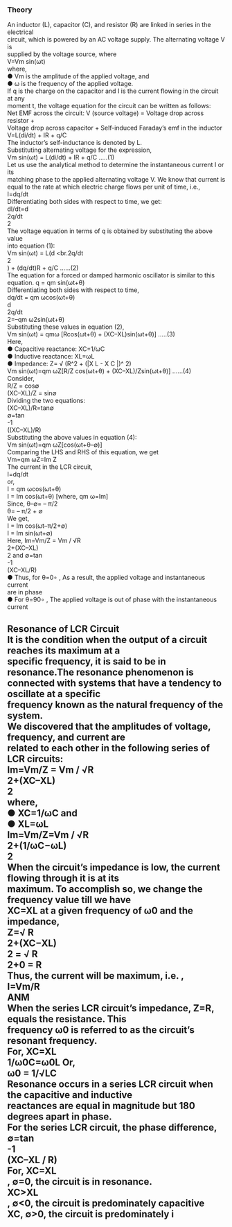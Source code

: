 ### Theory
An inductor (L), capacitor (C), and resistor (R) are linked in series in the electrical
<br>circuit, which is powered by an AC voltage supply. The alternating voltage V is
<br>supplied by the voltage source, where
<br>V=Vm sin(ωt)
<br>where,
<br>● Vm is the amplitude of the applied voltage, and
<br>● ω is the frequency of the applied voltage.
<br>If q is the charge on the capacitor and I is the current flowing in the circuit at any
<br>moment t, the voltage equation for the circuit can be written as follows:
<br>Net EMF across the circuit: V (source voltage) = Voltage drop across resistor +
<br>Voltage drop across capacitor + Self-induced Faraday’s emf in the inductor
<br>V=L(di/dt) + IR + q/C
<br>The inductor’s self-inductance is denoted by L.
<br>Substituting alternating voltage for the expression,
<br>Vm sin(ωt) = L(di/dt) + IR + q/C …..(1)
<br>Let us use the analytical method to determine the instantaneous current I or its
<br>matching phase to the applied alternating voltage V. We know that current is
<br>equal to the rate at which electric charge flows per unit of time, i.e.,
<br>I=dq/dt
<br>Differentiating both sides with respect to time, we get:
<br>dI/dt=d
<br>2q/dt
<br>2
<br>The voltage equation in terms of q is obtained by substituting the above value
<br>into equation (1):
<br>Vm sin(ωt) = L(d
<br.2q/dt
<br>2
<br>) + (dq/dt)R + q/C ……(2)
<br>The equation for a forced or damped harmonic oscillator is similar to this
<br>equation. q = qm sin(ωt+θ)
<br>Differentiating both sides with respect to time,
<br>dq/dt = qm ωcos(ωt+θ)
<br>d
<br>2q/dt
<br>2=–qm ω2sin(ωt+θ)
<br>Substituting these values in equation (2),
<br>Vm sin(ωt) = qmω [Rcos(ωt+θ) + (XC–XL)sin(ωt+θ)] …..(3)
<br>Here,
<br>● Capacitive reactance: XC=1/ωC
<br>● Inductive reactance: XL=ωL
<br>● Impedance: Z= √ (R^2 + (|X L - X C |)^ 2)
<br>Vm sin(ωt)=qm ωZ[R/Z cos(ωt+θ) + (XC–XL)/Zsin(ωt+θ)] ……(4)
<br>Consider,
<br>R/Z = cos∅
<br>(XC–XL)/Z = sin∅
<br>Dividing the two equations:
<br>(XC–XL)/R=tan∅
<br>∅=tan
<br>-1
<br>((XC–XL)/R)
<br>Substituting the above values in equation (4):
<br>Vm sin(ωt)=qm ωZ[cos(ωt+θ–∅)]
<br>Comparing the LHS and RHS of this equation, we get
<br>Vm=qm ωZ=Im Z
<br>The current in the LCR circuit,
<br>I=dq/dt
<br>or,
<br>I = qm ωcos(ωt+θ)
<br>I = Im cos(ωt+θ) [where, qm ω=Im]
<br>Since, θ–∅= – π/2
<br>θ= – π/2 + ∅
<br>We get,
<br>I = Im cos(ωt–π/2+∅)
<br>I = Im sin(ωt+∅)
<br>Here, Im=Vm/Z = Vm / √R
<br>2+(XC–XL)
<br>2 and ∅=tan
<br>-1
<br>(XC–XL/R)
<br>● Thus, for θ=0∘ , As a result, the applied voltage and instantaneous current
<br>are in phase
<br>● For θ=90∘ , The applied voltage is out of phase with the instantaneous
<br>current
<h2>Resonance of LCR Circuit
 <br> It is the condition when the output of a circuit reaches its maximum at a
<br>specific frequency, it is said to be in resonance.The resonance phenomenon is
<br>connected with systems that have a tendency to oscillate at a specific
<br>frequency known as the natural frequency of the system.
<br>We discovered that the amplitudes of voltage, frequency, and current are
<br>related to each other in the following series of LCR circuits:
<br>Im=Vm/Z = Vm / √R
<br>2+(XC–XL)
<br>2
<br>where,
<br>● XC=1/ωC and
<br>● XL=ωL
<br>Im=Vm/Z=Vm / √R
<br>2+(1/ωC−ωL)
<br>2
<br>When the circuit’s impedance is low, the current flowing through it is at its
<br>maximum. To accomplish so, we change the frequency value till we have
<br>XC=XL at a given frequency of ω0 and the impedance,
<br>Z=√ R
<br>2+(XC−XL)
<br>2 = √ R
<br>2+0 = R
<br>Thus, the current will be maximum, i.e. ,
<br>I=Vm/R
<br>ANM
<br>When the series LCR circuit’s impedance, Z=R, equals the resistance. This
<br>frequency ω0 is referred to as the circuit’s resonant frequency.
<br>For, XC=XL
<br>1/ω0C=ω0L Or,
<br>ω0 = 1/√LC
<br>Resonance occurs in a series LCR circuit when the capacitive and inductive
<br>reactances are equal in magnitude but 180 degrees apart in phase.
<br>For the series LCR circuit, the phase difference,
<br>∅=tan
<br>-1
<br>(XC–XL / R)
<br>For, XC=XL
<br>, ∅=0, the circuit is in resonance.
<br>XC>XL
<br>, ∅<0, the circuit is predominately capacitive
<br>XC<XL
<br>, ∅>0, the circuit is predominately i
